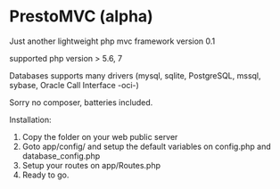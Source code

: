 # PrestoMVC (alpha)
Just another lightweight php mvc framework version 0.1 

supported php version > 5.6, 7

Databases supports many drivers (mysql, sqlite, PostgreSQL, mssql, sybase, Oracle Call Interface -oci-)


Sorry no composer, batteries included.


Installation:
1. Copy the folder on your web public server
2. Goto app/config/ and setup the default variables on config.php and database_config.php 
3. Setup your routes on app/Routes.php
4. Ready to go.






